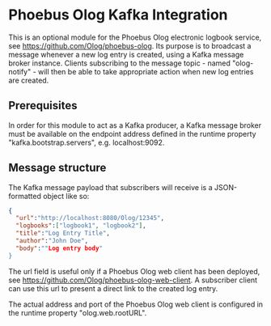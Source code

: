 # Phoebus Olog Kafka Integration

This is an optional module for the Phoebus Olog electronic logbook service, see https://github.com/Olog/phoebus-olog. Its purpose is to broadcast a message whenever
a new log entry is created, using a Kafka message broker instance. Clients subscribing to the message topic - named "olog-notify" - will then be able to take 
appropriate action when new log entries are created.

## Prerequisites

In order for this module to act as a Kafka producer, a Kafka message broker must be available on the endpoint address defined in the runtime property 
"kafka.bootstrap.servers", e.g. localhost:9092.

## Message structure

The Kafka message payload that subscribers will receive is a JSON-formatted object like so:

```json
{
  "url":"http://localhost:8080/Olog/12345",
  "logbooks":["logbook1", "logbook2"],
  "title":"Log Entry Title",
  "author":"John Doe",
  "body":""Log entry body"
}
```

The url field is useful only if a Phoebus Olog web client has been deployed, see https://github.com/Olog/phoebus-olog-web-client. A subscriber client can use this 
url to present a direct link to the created log entry. 

The actual address and port of the Phoebus Olog web client is configured in the runtime property "olog.web.rootURL".

